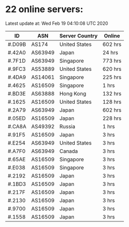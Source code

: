 # 22 online servers:

Latest update at: Wed Feb 19 04:10:08 UTC 2020

| ID | ASN | Server Country | Online |
| -- | --- | -------------- | ------ |
| #.D09B | AS174 | United States | 602 hrs |
| #.42A0 | AS63949 | Japan | 24 hrs |
| #.7F1D | AS63949 | Singapore | 773 hrs |
| #.9FC3 | AS53889 | United States | 620 hrs |
| #.4DA9 | AS14061 | Singapore | 225 hrs |
| #.4625 | AS16509 | Singapore | 1 hrs |
| #.BD3E | AS63888 | Hong Kong | 132 hrs |
| #.1625 | AS16509 | United States | 128 hrs |
| #.2A79 | AS63949 | Japan | 602 hrs |
| #.05ED | AS16509 | Japan | 228 hrs |
| #.CA8A | AS49392 | Russia | 1 hrs |
| #.91F5 | AS16509 | Japan | 3 hrs |
| #.E254 | AS63949 | United States | 3 hrs |
| #.A7F0 | AS63949 | Canada | 3 hrs |
| #.65AE | AS16509 | Singapore | 3 hrs |
| #.E038 | AS16509 | Singapore | 3 hrs |
| #.2192 | AS16509 | Japan | 3 hrs |
| #.1BD3 | AS16509 | Japan | 3 hrs |
| #.217F | AS16509 | Japan | 3 hrs |
| #.2130 | AS16509 | Japan | 3 hrs |
| #.9700 | AS16509 | Japan | 3 hrs |
| #.1558 | AS16509 | Japan | 3 hrs |


